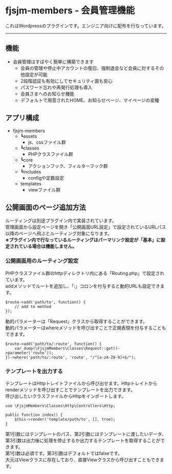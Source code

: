 # fjsjm-members - 会員管理機能

これはWordpressのプラグインです。エンジニア向けに配布を行なっています。

---

## 機能

- 会員管理はすばやく簡単に構築できます
    - 会員の管理や停止中アカウントの復旧、強制退会など会員に対するその他設定が可能
    - 2段階認証も有効にしてセキュリティ面も安心
    - パスワード忘れや再発行処理も導入
    - 会員さまへのお知らせ機能
    - デフォルトで用意されたHOME、お知らせページ、マイページの変種

## アプリ構成

- fjsjm-members
    - ┗assets
        - js、cssファイル群
    - ┗classes
        - PHPクラスファイル群
    - ┗core
        - アクションフック、フィルターフック群
    - ┗includes
        - configや定数設定
    - templates
        - viewファイル群

## 公開画面のページ追加方法
ルーティングは別途プラグイン内で実装されています。  
管理画面から設定ページを開き「公開画面URL設定」で設定されているURLパス以降のページへ飛ぶとルーティング対象になります。  
**※プラグイン内で行なっているルーティングはパーマリンク設定が「基本」に設定されている場合は機能しません。**

### 公開画面用のルーティング設定
PHPクラスファイル群のhttpディレクトリ内にある「Routing.php」で設定されています。  
addメソッドでルートを追加し、「:」コロンを付与すると動的URLも設定できます。

    $route->add('path/to', function() {
        // add to method
    });

動的パラメーターは「Request」クラスから取得することができます。  
動的パラメーターはwhereメソッドを呼び出すことで正規表現を付与することもできます。

    $route->add('path/to/:route', function() {
        var_dump(\FjsjmMembers\Classes\Request::get()->parameter('route'));
    })->where('path/to/:route', 'route', "/^[a-zA-Z0-9]+$/");

### テンプレートを出力する
テンプレートはHttpトレイトファイルから呼び出せます。Httpトレイトからrenderメソッドを呼び出すことでテンプレートを出力できます。  
呼び出したいクラスファイルからHttpをインポートします。

    use \FjsjmMembers\Classes\Http\Controllers\Http;

    public function index() {
        $this->render('template/path/to', [], true);
    }

第1引数にはテンプレートのパス、第2引数にはテンプレートに渡したいデータ、第3引数は出力後に処理を停止するか出力するテンプレートを取得することができます。  
第1引数は必須です。第3引数はデフォルトではfalseです。  
大元はViewクラスに存在しており、直接Viewクラスから呼び出すこともできます。